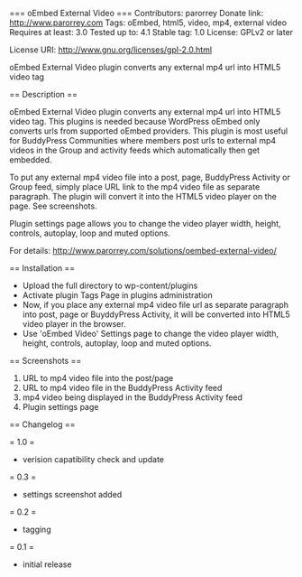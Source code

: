 === oEmbed External Video ===
Contributors: parorrey
Donate link: http://www.parorrey.com
Tags: oEmbed, html5, video, mp4, external video 
Requires at least: 3.0
Tested up to: 4.1
Stable tag: 1.0
License: GPLv2 or later

License URI: http://www.gnu.org/licenses/gpl-2.0.html

oEmbed External Video plugin converts any external mp4 url into HTML5 video tag 

== Description ==

oEmbed External Video plugin converts any external mp4 url into HTML5 video tag. This plugins is needed because WordPress oEmbed only converts urls from supported oEmbed providers. This plugin is most useful for BuddyPress Communities where members post urls to external mp4 videos in the Group and activity feeds which automatically then get embedded.

To put any external mp4 video file into a post, page, BuddyPress Activity or Group feed, simply place URL link to the mp4 video file as separate paragraph. The plugin will convert it into the HTML5 video player on the page. See screenshots.

Plugin settings page allows you to change the video player width, height, controls, autoplay, loop and muted options.

For details: http://www.parorrey.com/solutions/oembed-external-video/

== Installation ==

* Upload the full directory to wp-content/plugins
* Activate plugin Tags Page in plugins administration
* Now, if you place any external mp4 video file url as separate paragraph into post, page or BuyddyPress Activity, it will be converted into HTML5 video player in the browser.
* Use 'oEmbed Video' Settings page to change the video player width, height, controls, autoplay, loop and muted options.

== Screenshots ==
1. URL to mp4 video file into the post/page
2. URL to mp4 video file in the BuddyPress Activity feed
3. mp4 video being displayed in the BuddyPress Activity feed
4. Plugin settings page

== Changelog ==

= 1.0 =
* verision capatibility check and update

= 0.3 =
* settings screenshot added

= 0.2 =
* tagging

= 0.1 =
* initial release
